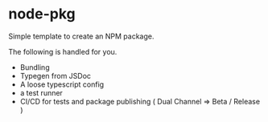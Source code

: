 # node-pkg

Simple template to create an NPM package.

The following is handled for you.

- Bundling
- Typegen from JSDoc
- A loose typescript config
- a test runner
- CI/CD for tests and package publishing ( Dual Channel => Beta / Release )
